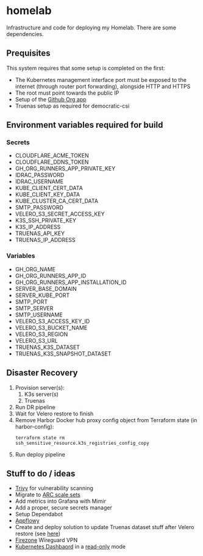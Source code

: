 # homelab

Infrastructure and code for deploying my Homelab. There are some dependencies.

## Prequisites

This system requires that some setup is completed on the first:

* The Kubernetes management interface port must be exposed to the internet (through router port forwarding), alongside HTTP and HTTPS
* The root must point towards the public IP
* Setup of the [Github Org app](https://github.com/actions/actions-runner-controller/blob/master/docs/using-arc-across-organizations.md)
* Truenas setup as required for democratic-csi

## Environment variables required for build

### Secrets

* CLOUDFLARE_ACME_TOKEN
* CLOUDFLARE_DDNS_TOKEN
* GH_ORG_RUNNERS_APP_PRIVATE_KEY
* IDRAC_PASSWORD
* IDRAC_USERNAME
* KUBE_CLIENT_CERT_DATA
* KUBE_CLIENT_KEY_DATA
* KUBE_CLUSTER_CA_CERT_DATA
* SMTP_PASSWORD
* VELERO_S3_SECRET_ACCESS_KEY
* K3S_SSH_PRIVATE_KEY
* K3S_IP_ADDRESS
* TRUENAS_API_KEY
* TRUENAS_IP_ADDRESS

### Variables

* GH_ORG_NAME
* GH_ORG_RUNNERS_APP_ID
* GH_ORG_RUNNERS_APP_INSTALLATION_ID
* SERVER_BASE_DOMAIN
* SERVER_KUBE_PORT
* SMTP_PORT
* SMTP_SERVER
* SMTP_USERNAME
* VELERO_S3_ACCESS_KEY_ID
* VELERO_S3_BUCKET_NAME
* VELERO_S3_REGION
* VELERO_S3_URL
* TRUENAS_K3S_DATASET
* TRUENAS_K3S_SNAPSHOT_DATASET

## Disaster Recovery

1. Provision server(s):
   1. K3s server(s)
   2. Truenas
2. Run DR pipeline
3. Wait for Velero restore to finish
4. Remove Harbor Docker hub proxy config object from Terraform state (in harbor-config):
    ```
    terraform state rm ssh_sensitive_resource.k3s_registries_config_copy
    ```
5. Run deploy pipeline

## Stuff to do / ideas

* [Trivy](https://github.com/aquasecurity/Trivy) for vulnerability scanning
* Migrate to [ARC scale sets](https://github.com/actions/actions-runner-controller/discussions/2775)
* Add metrics into Grafana with Mimir
* Add a proper, secure secrets manager
* Setup Dependabot
* [Appflowy](https://www.appflowy.io/)
* Create and deploy solution to update Truenas dataset stuff after Velero restore (see [here](https://github.com/democratic-csi/democratic-csi/issues/352))
* [Firezone](https://oopflow.medium.com/how-to-deploy-firezone-on-kubernetes-3373c4ac1a86) Wireguard VPN
* [Kubernetes Dashbaord](https://github.com/kubernetes/dashboard/tree/master/charts/helm-chart/kubernetes-dashboard) in a [read-only](https://discuss.kubernetes.io/t/readonly-kubernetes-dashboard/5451/2) mode
